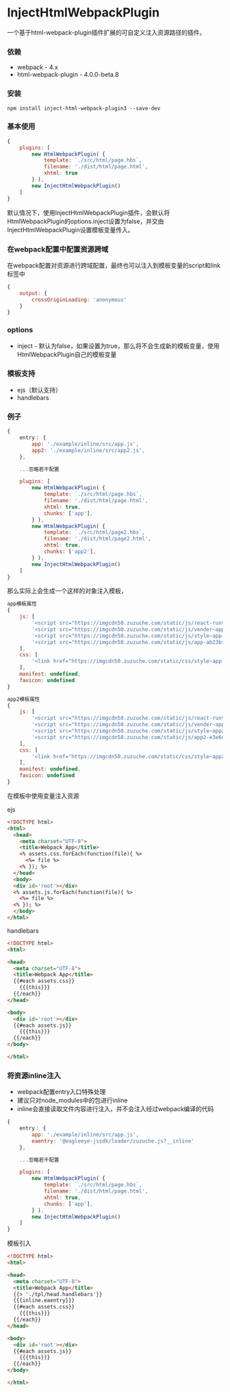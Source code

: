 # InjectHtmlWebpackPlugin

一个基于html-webpack-plugin插件扩展的可自定义注入资源路径的插件。

### 依赖
- webpack - 4.x
- html-webpack-plugin - 4.0.0-beta.8

### 安装

```shell
npm install inject-html-webpack-plugin3 --save-dev
```

### 基本使用

```JavaScript
{
    plugins: [
        new HtmlWebpackPlugin( {
            template: `./src/html/page.hbs`,
            filename: './dist/html/page.html',
            xhtml: true
        } ),
        new InjectHtmlWebpackPlugin()
    ]
}
```

默认情况下，使用InjectHtmlWebpackPlugin插件，会默认将HtmlWebpackPlugin的options.inject设置为false，并交由InjectHtmlWebpackPlugin设置模板变量传入。

### 在webpack配置中配置资源跨域

在webpack配置对资源进行跨域配置，最终也可以注入到模板变量的script和link标签中
```JavaScript
{
    output: {
        crossOriginLoading: 'anonymous'
    }
}
```

### options
- inject - 默认为false，如果设置为true，那么将不会生成新的模板变量，使用HtmlWebpackPlugin自己的模板变量

### 模板支持
- ejs（默认支持）
- handlebars

### 例子

```JavaScript
{
    entry： {
        app: './example/inline/src/app.js',
        app2: './example/inline/src/app2.js',
    },

    ...忽略若干配置

    plugins: [
        new HtmlWebpackPlugin( {
            template: `./src/html/page.hbs`,
            filename: './dist/html/page.html',
            xhtml: true,
            chunks: ['app'],
        } ),
        new HtmlWebpackPlugin( {
            template: `./src/html/page2.hbs`,
            filename: './dist/html/page2.html',
            xhtml: true,
            chunks: ['app2'],
        } ),
        new InjectHtmlWebpackPlugin()
    ]
}
```

那么实际上会生成一个这样的对象注入模板，

```JavaScript
app模板属性
{ 
    js: [ 
        '<script src="https://imgcdn50.zuzuche.com/static/js/react-runtime-f6f38831f74b9a7f3775.js" crossorigin="anonymous"></script>',
        '<script src="https://imgcdn50.zuzuche.com/static/js/vender~app~app2-b0e019ca74a52cfa7c7f.js" crossorigin="anonymous"></script>',
        '<script src="https://imgcdn50.zuzuche.com/static/js/style~app-6ca9de33c0d05e1f278d.js" crossorigin="anonymous"></script>',
        '<script src="https://imgcdn50.zuzuche.com/static/js/app-ab23bfa0dea17ff99171.js" crossorigin="anonymous"></script>' 
    ],
    css: [ 
        '<link href="https://imgcdn50.zuzuche.com/static/css/style~app-752d171e573587446e3b.css" rel="stylesheet" crossorigin="anonymous"/>' 
    ],
    manifest: undefined,
    favicon: undefined 
}

app2模板属性
{ 
    js: [ 
        '<script src="https://imgcdn50.zuzuche.com/static/js/react-runtime-f6f38831f74b9a7f3775.js" crossorigin="anonymous"></script>',
        '<script src="https://imgcdn50.zuzuche.com/static/js/vender~app~app2-b0e019ca74a52cfa7c7f.js" crossorigin="anonymous"></script>',
        '<script src="https://imgcdn50.zuzuche.com/static/js/style~app2-cd35f66a9ad216025fc5.js" crossorigin="anonymous"></script>',
        '<script src="https://imgcdn50.zuzuche.com/static/js/app2-e3e6d564b273b5f42b43.js" crossorigin="anonymous"></script>'
    ],
    css: [ 
        '<link href="https://imgcdn50.zuzuche.com/static/css/style~app2-f0d566be024b468994ec.css" rel="stylesheet" crossorigin="anonymous"/>'
    ],
    manifest: undefined,
    favicon: undefined 
}
```

在模板中使用变量注入资源

ejs
```html
<!DOCTYPE html>
<html>
  <head>
    <meta charset="UTF-8">
    <title>Webpack App</title>
    <% assets.css.forEach(function(file){ %>
      <%= file %>
    <% }); %>
  </head>
  <body>
  <div id='root'></div>
  <% assets.js.forEach(function(file){ %>
    <%= file %>
  <% }); %>
  </body>
</html>
```

handlebars
```html
<!DOCTYPE html>
<html>

<head>
  <meta charset="UTF-8">
  <title>Webpack App</title>
  {{#each assets.css}}
    {{{this}}}
  {{/each}}
</head>

<body>
  <div id='root'></div>
  {{#each assets.js}}
    {{{this}}}
  {{/each}}
</body>

</html>
```

### 将资源inline注入
 - webpack配置entry入口特殊处理
 - 建议只对node_modules中的包进行inline
 - inline会直接读取文件内容进行注入，并不会注入经过webpack编译的代码

```JavaScript
{
    entry： {
        app: './example/inline/src/app.js',
        eaentry: '@eagleeye-jssdk/loader/zuzuche.js?__inline'
    },

    ...忽略若干配置

    plugins: [
        new HtmlWebpackPlugin( {
            template: `./src/html/page.hbs`,
            filename: './dist/html/page.html',
            xhtml: true,
            chunks: ['app'],
        } ),
        new InjectHtmlWebpackPlugin()
    ]
}
```
模板引入

```html
<!DOCTYPE html>
<html>

<head>
  <meta charset="UTF-8">
  <title>Webpack App</title>
  {{> './tpl/head.handlebars'}}
  {{{inline.eaentry}}}
  {{#each assets.css}}
    {{{this}}}
  {{/each}}
</head>

<body>
  <div id='root'></div>
  {{#each assets.js}}
    {{{this}}}
  {{/each}}
</body>

</html>
```